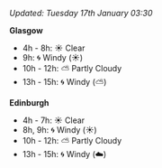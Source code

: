 *Updated: Tuesday 17th January 03:30*

**Glasgow**

* 4h - 8h: :sunny: Clear
* 9h: :cyclone: Windy (:sunny:)
* 10h - 12h: :partly_sunny: Partly Cloudy
* 13h - 15h: :cyclone: Windy (:partly_sunny:)

**Edinburgh**

* 4h - 7h: :sunny: Clear
* 8h, 9h: :cyclone: Windy (:sunny:)
* 10h - 12h: :partly_sunny: Partly Cloudy
* 13h - 15h: :cyclone: Windy (:cloud:)
